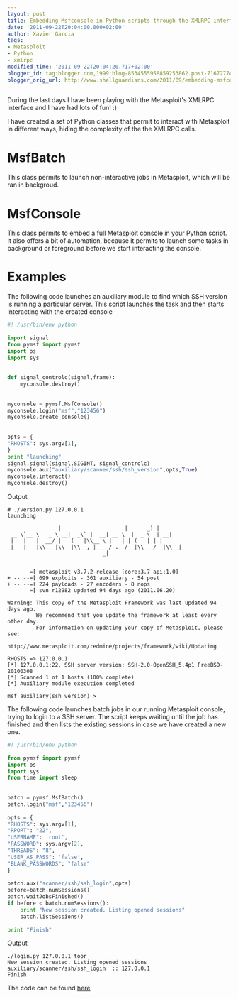 ```yaml
---
layout: post
title: Embedding Msfconsole in Python scripts through the XMLRPC interface
date: '2011-09-22T20:04:00.000+02:00'
author: Xavier Garcia
tags:
- Metasploit
- Python
- xmlrpc
modified_time: '2011-09-22T20:04:20.717+02:00'
blogger_id: tag:blogger.com,1999:blog-8534555958859253862.post-7167277497760302137
blogger_orig_url: http://www.shellguardians.com/2011/09/embedding-msfconsole-in-python-scripts.html
---
```

During the last days I have been playing with the Metasploit's XMLRPC interface and I have had lots of fun! :)  
  
I have created a set of Python classes that permit to interact with Metasploit in different ways, hiding the complexity of the the XMLRPC calls.  
  
  
MsfBatch
========
This class permits to launch non-interactive jobs in Metasploit, which will be ran in backgroud.  
  
  
MsfConsole
==========
This class permits to embed a full Metasploit console in your Python script. It also offers a bit of automation, because it permits to launch some tasks in background or foreground before we start interacting the console.  
  
  
  
  
Examples
========
The following code launches an auxiliary module to find which SSH version is running a particular server. This script launches the task and then starts interacting with the created console  

```python
#! /usr/bin/env python  
  
import signal  
from pymsf import pymsf  
import os  
import sys  
  
  
def signal_controlc(signal,frame):  
	myconsole.destroy()  
  
  
myconsole = pymsf.MsfConsole()  
myconsole.login("msf","123456")  
myconsole.create_console()  
  
  
opts = {  
"RHOSTS": sys.argv[1],  
}  
print "launching"  
signal.signal(signal.SIGINT, signal_controlc)  
myconsole.aux("auxiliary/scanner/ssh/ssh_version",opts,True)  
myconsole.interact()  
myconsole.destroy()  
```

 
Output  
```
# ./version.py 127.0.0.1  
launching  
  
                |                    |      _) |  
 __ \`__ \   _ \ __|  _\` |  __| __ \  |  _ \  | __|  
 |   |   |  __/ |   (   |\\__ \ |   | | (   | | |  
_|  _|  _|\\___|\\__|\\__,_|____/ .__/ _|\\___/ _|\\__|  
                              _|  
  
  
       =[ metasploit v3.7.2-release [core:3.7 api:1.0]  
+ -- --=[ 699 exploits - 361 auxiliary - 54 post  
+ -- --=[ 224 payloads - 27 encoders - 8 nops  
       =[ svn r12982 updated 94 days ago (2011.06.20)  
  
Warning: This copy of the Metasploit Framework was last updated 94 days ago.  
         We recommend that you update the framework at least every other day.  
         For information on updating your copy of Metasploit, please see:  
             http://www.metasploit.com/redmine/projects/framework/wiki/Updating  
  
RHOSTS => 127.0.0.1  
[*] 127.0.0.1:22, SSH server version: SSH-2.0-OpenSSH_5.4p1 FreeBSD-20100308  
[*] Scanned 1 of 1 hosts (100% complete)  
[*] Auxiliary module execution completed  
  
msf auxiliary(ssh_version) >  
``` 
  
  
The following code launches batch jobs in our running Metasploit console, trying to login to a SSH server. The script keeps waiting until the job has finished and then lists the existing sessions in case we have created a new one.  

```python 
#! /usr/bin/env python  
  
from pymsf import pymsf  
import os  
import sys  
from time import sleep  
  
  
batch = pymsf.MsfBatch()  
batch.login("msf","123456")  
  
opts = {  
"RHOSTS": sys.argv[1],  
"RPORT": "22",  
"USERNAME": 'root',  
"PASSWORD": sys.argv[2],  
"THREADS": "8",  
"USER_AS_PASS": 'false',  
"BLANK_PASSWORDS": "false"  
}  
  
batch.aux("scanner/ssh/ssh_login",opts)  
before=batch.numSessions()  
batch.waitJobsFinished()  
if before < batch.numSessions():  
	print "New session created. Listing opened sessions"  
	batch.listSessions()  
  
print "Finish"  
```
  
Output  
```
./login.py 127.0.0.1 toor  
New session created. Listing opened sessions  
auxiliary/scanner/ssh/ssh_login  :: 127.0.0.1  
Finish
```
  
The code can be found [here](http://ghosthunter.googlecode.com/svn/trunk/metasploit/pymsf/)
